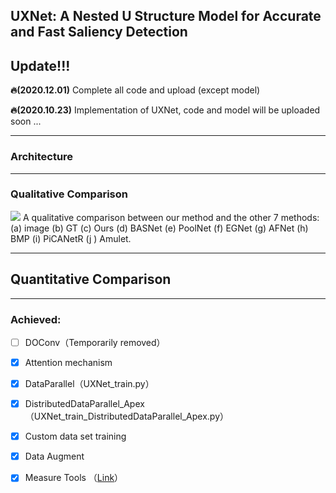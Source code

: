 ## UXNet: A Nested U Structure Model for Accurate and Fast Saliency Detection

## Update!!!



**🔥(2020.12.01)** Complete all code and upload (except model)

**🔥(2020.10.23)** Implementation of UXNet, code and model will be uploaded soon ...

------

### Architecture





------



### Qualitative Comparison

![](https://github.com/JLooo2/UXNet/blob/master/pics/4.png)
A qualitative comparison between our method and the other 7 methods: (a) image (b) GT (c) Ours (d) BASNet (e) PoolNet (f) EGNet (g) AFNet (h) BMP (i) PiCANetR (j ) Amulet.

------



## Quantitative Comparison





------



### Achieved:

- [ ] DOConv（Temporarily removed）

- [x] Attention mechanism

- [x] DataParallel（UXNet_train.py）

- [x] DistributedDataParallel_Apex（UXNet_train_DistributedDataParallel_Apex.py）

- [x] Custom data set training

- [x] Data Augment 

- [x] Measure Tools （[Link](https://github.com/NathanUA/Binary-Segmentation-Evaluation-Tool)）

  

